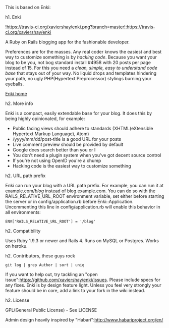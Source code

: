 This is based on Enki:

h1. Enki

!https://travis-ci.org/xaviershay/enki.png?branch=master!:https://travis-ci.org/xaviershay/enki

A Ruby on Rails blogging app for the fashionable developer.

Preferences are for the masses. Any real coder knows the easiest and best way to customize something is by *hacking code*. Because you want your blog to be you, not bog standard install #4958 with 20 posts per page instead of 15. For this you need a *clean, simple, easy to understand code base* that stays out of your way. No liquid drops and templates hindering your path, no ugly PHP(Hypertext Preprocessor) stylings burning your eyeballs.

[Enki home](http://github.com/xaviershay/enki)

h2. More info

Enki is a compact, easily extendable base for your blog. It does this by being highly opinionated, for example:

* Public facing views should adhere to standards (XHTML(eXtensible Hypertext Markup Language), Atom)
* /yyyy/mm/dd/post-title is a good URL for your posts
* Live comment preview should be provided by default
* Google does search better than you or I
* You don't need a plugin system when you've got decent source control
* If you're not using OpenID you're a chump
* Hacking code is the easiest way to customize something

h2. URL path prefix

Enki can run your blog with a URL path prefix.  For example, you can run it at example.com/*blog* instead of blog.example.com.  You can do so with the RAILS_RELATIVE_URL_ROOT environment variable, set either before starting the server or in config/application.rb before Enki::Application.  Uncommenting this line in config/application.rb will enable this behavior in all environments:

<pre><code>ENV['RAILS_RELATIVE_URL_ROOT'] = '/blog'</code></pre>

h2. Compatibility

Uses Ruby 1.9.3 or newer and Rails 4. Runs on MySQL or Postgres. Works on heroku.

h2. Contributors, these guys rock

<pre><code>git log | grep Author | sort | uniq</code></pre>

If you want to help out, try tackling an "open issue":https://github.com/xaviershay/enki/issues. Please include specs for any fixes. Enki is by design feature light. Unless you feel very strongly your feature should be in core, add a link to your fork in the wiki instead.

h2. License

GPL(General Public License) - See LICENSE

Admin design heavily inspired by "Habari":http://www.habariproject.org/en/
